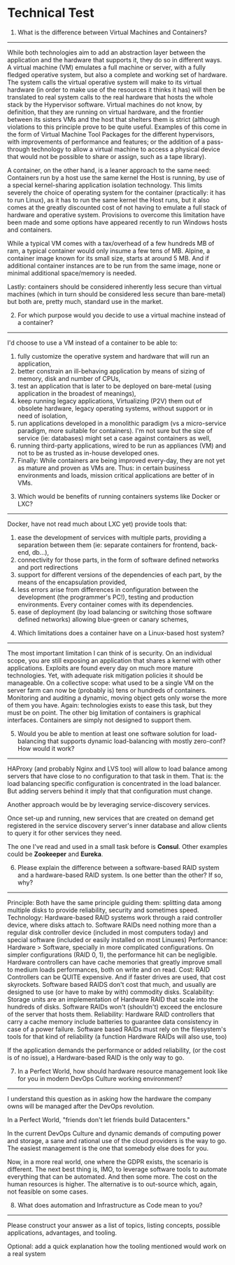 Technical Test
=========

1) What is the difference between Virtual Machines and Containers?
------------

While both technologies aim to add an abstraction layer between the application and the hardware that supports it, they do so in different ways.
A virtual machine (VM) emulates a full machine or server, with a fully fledged operative system, but also a complete and working set of hardware.
The system calls the virtual operative system will make to its virtual hardware (in order to make use of the resources it thinks it has) will then be translated to real system calls to the real hardware that hosts the whole stack by the Hypervisor software.
Virtual machines do not know, by definition, that they are running on virtual hardware, and the frontier between its sisters VMs and the host that shelters them is strict (although violations to this principle prove to be quite useful. Examples of this come in the form of Virtual Machine Tool Packages for the different hypervisors, with improvements of performance and features; or the addition of a pass-through technology to allow a virtual machine to access a physical device that would not be possible to share or assign, such as a tape library).

A container, on the other hand, is a leaner approach to the same need: Containers run by a host use the same kernel the Host is running, by use of a special kernel-sharing application isolation technology.
This limits severely the choice of operating system for the container (practically: it has to run Linux), as it has to run the same kernel the Host runs, but it also comes at the greatly discounted cost of not having to emulate a full stack of hardware and operative system. Provisions to overcome this limitation have been made and some options have appeared recently to run Windows hosts and containers.

While a typical VM comes with a tax/overhead of a few hundreds MB of ram, a typical container would only insume a few tens of MB. Alpine, a container image known for its small size, starts at around 5 MB. And if additional container instances are to be run from the same image, none or minimal additional space/memory is needed.

Lastly: containers should be considered inherently less secure than virtual machines (which in turn should be considered less secure than bare-metal) but both are, pretty much, standard use in the market.

2) For which purpose would you decide to use a virtual machine instead of a container?
------------

I'd choose to use a VM instead of a container to be able to:
1. fully customize the operative system and hardware that will run an application,
2. better constrain an ill-behaving application by means of sizing of memory, disk and number of CPUs,
3. test an application that is later to be deployed on bare-metal (using application in the broadest of meanings),
4. keep running legacy applications, Virtualizing (P2V) them out of obsolete hardware, legacy operating systems, without support or in need of isolation,
5. run applications developed in a monolithic paradigm (vs a micro-service paradigm, more suitable for containers). I'm not sure but the size of service (ie: databases) might set a case against containers as well,
6. running third-party applications, wired to be run as appliances (VM) and not to be as trusted as in-house developed ones.
7. Finally: While containers are being improved every-day, they are not yet as mature and proven as VMs are. Thus: in certain business environments and loads, mission critical applications are better of in VMs.


3) Which would be benefits of running containers systems like Docker or LXC?
------------

Docker, have not read much about LXC yet) provide tools that:

1. ease the development of services with multiple parts, providing a separation between them (ie: separate containers for frontend, back-end, db...),
2. connectivity for those parts, in the form of software defined networks and port redirections
3. support for different versions of the dependencies of each part, by the means of the encapsulation provided,
4. less errors arise from differences in configuration between the development (the programmer's PC!), testing and production environments. Every container comes with its dependencies.
5. ease of deployment (by load balancing or switching those software defined networks) allowing blue-green or canary schemes,


4) Which limitations does a container have on a Linux-based host system?
------------

The most important limitation I can think of is security.
On an individual scope, you are still exposing an application that shares a kernel with other applications. Exploits are found every day on much more mature technologies. Yet, with adequate risk mitigation policies it should be manageable.
On a collective scope: what used to be a single VM on the server farm can now be (probably is) tens or hundreds of containers. Monitoring and auditing a dynamic, moving object gets only worse the more of them you have. Again: technologies exists to ease this task, but they must be on point.
The other big limitation of containers is graphical interfaces. Containers are simply not designed to support them.


5) Would you be able to mention at least one software solution for load-balancing that supports dynamic load-balancing with mostly zero-conf? How would it work?
------------

HAProxy (and probably Nginx and LVS too) will allow to load balance among servers that have close to no configuration to that task in them. That is: the load balancing specific configuration is concentrated in the load balancer. But adding servers behind it imply that that configuration must change.

Another approach would be by leveraging service-discovery services.

Once set-up and running, new services that are created on demand get registered in the service discovery server's inner database and allow clients to query it for other services they need.

The one I've read and used in a small task before is **Consul**. Other examples could be **Zookeeper** and **Eureka**.

6) Please explain the difference between a software-based RAID system and a hardware-based RAID system. Is one better than the other? If so, why?
------------

Principle: Both have the same principle guiding them: splitting data among multiple disks to provide reliability, security and sometimes speed.
Technology: Hardware-based RAID systems work through a raid controller device, where disks attach to. Software RAIDs need nothing more than a regular disk controller device (included in most computers today) and special software (included or easily installed on most Linuxes)
Performance: Hardware > Software, specially in more complicated configurations. On simpler configurations (RAID 0, 1), the performance hit can be negligible. Hardware controllers can have cache memories that greatly improve small to medium loads performances, both on write and on read.
Cost: RAID Controllers can be QUITE expensive. And if faster drives are used, that cost skyrockets. Software based RAIDS don't cost that much, and usually are designed to use (or have to make by with) commodity disks.
Scalability: Storage units are an implementation of Hardware RAID that scale into the hundreds of disks. Software RAIDs won't (shouldn't) exceed the enclosure of the server that hosts them.
Reliability: Hardware RAID controllers that carry a cache memory include batteries to guarantee data consistency in case of a power failure. Software based RAIDs must rely on the filesystem's tools for that kind of reliability (a function Hardware RAIDs will also use, too)

If the application demands the performance or added reliability, (or the cost is of no issue), a Hardware-based RAID is the only way to go.

7) In a Perfect World, how should hardware resource management look like for you in modern DevOps Culture working environment?
------------
I understand this question as in asking how the hardware the company owns will be managed after the DevOps revolution.

In a Perfect World, "friends don't let friends build Datacenters."

In the current DevOps Culture and dynamic demands of computing power and storage, a sane and rational use of the cloud providers is the way to go. The easiest management is the one that somebody else does for you.

Now, in a more real world, one where the GDPR exists, the scenario is different.
The next best thing is, IMO, to leverage software tools to automate everything that can be automated. And then some more.
The cost on the human resources is higher. The alternative is to out-source which, again, not feasible on some cases.


8) What does automation and Infrastructure as Code mean to you?
------------



 Please construct your answer as a list of topics, listing concepts, possible applications, advantages, and tooling.
 
Optional: add a quick explanation how the tooling mentioned would work on a real system
